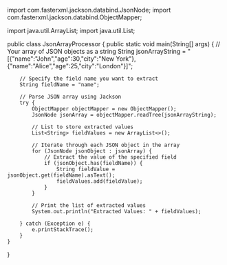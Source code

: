 import com.fasterxml.jackson.databind.JsonNode;
import com.fasterxml.jackson.databind.ObjectMapper;

import java.util.ArrayList;
import java.util.List;

public class JsonArrayProcessor {
    public static void main(String[] args) {
        // Your array of JSON objects as a string
        String jsonArrayString = "[{\"name\":\"John\",\"age\":30,\"city\":\"New York\"},{\"name\":\"Alice\",\"age\":25,\"city\":\"London\"}]";

        // Specify the field name you want to extract
        String fieldName = "name";

        // Parse JSON array using Jackson
        try {
            ObjectMapper objectMapper = new ObjectMapper();
            JsonNode jsonArray = objectMapper.readTree(jsonArrayString);

            // List to store extracted values
            List<String> fieldValues = new ArrayList<>();

            // Iterate through each JSON object in the array
            for (JsonNode jsonObject : jsonArray) {
                // Extract the value of the specified field
                if (jsonObject.has(fieldName)) {
                    String fieldValue = jsonObject.get(fieldName).asText();
                    fieldValues.add(fieldValue);
                }
            }

            // Print the list of extracted values
            System.out.println("Extracted Values: " + fieldValues);

        } catch (Exception e) {
            e.printStackTrace();
        }
    }
}
